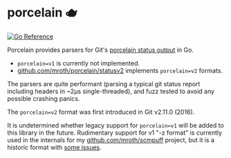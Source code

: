 # porcelain 🫖
[![Go Reference](https://pkg.go.dev/badge/github.com/mroth/porcelain/statusv2.svg)](https://pkg.go.dev/github.com/mroth/porcelain/statusv2)
<!-- [![CodeFactor](https://www.codefactor.io/repository/github/mroth/porcelain/badge)](https://www.codefactor.io/repository/github/mroth/porcelain) -->
<!-- [![Build Status](https://github.com/mroth/porcelain/workflows/test/badge.svg)](https://github.com/mroth/porcelain/actions) -->
<!-- [![codecov](https://codecov.io/gh/mroth/porcelain/branch/main/graph/badge.svg)](https://codecov.io/gh/mroth/porcelain) -->

Porcelain provides parsers for Git's [porcelain status output] in Go.

  - `porcelain=v1` is currently  not implemented.
  - [github.com/mroth/porcelain/statusv2] implements `porcelain=v2` formats.

The parsers are quite performant (parsing a typical git status report including
headers in ~2µs single-threaded), and fuzz tested to avoid any possible crashing
panics.

The `porcelain=v2` format was first introduced in Git v2.11.0 (2016).

It is undetermined whether legacy support for `porcelain=v1` will be added to
this library in the future. Rudimentary support for v1 "-z format" is currently
used in the internals for my [github.com/mroth/scmpuff] project, but it is a
historic format with [some issues].

[porcelain status output]: https://git-scm.com/docs/git-status#_porcelain_format_version_2
[github.com/mroth/porcelain/statusv2]: https://pkg.go.dev/github.com/mroth/porcelain/statusv2
[github.com/mroth/scmpuff]: https://github.com/mroth/scmpuff
[some issues]: https://public-inbox.org/git/20100409184608.C7C61475FEF@snark.thyrsus.com/
